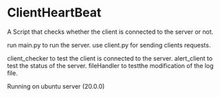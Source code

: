 # ClientHeartBeat


A Script that checks whether the client is connected to the server or not.

run main.py to run the server.
use client.py for sending clients requests.

client_checker to test the client is connected to the server.
alert_client to test the status of the server.
fileHandler to testthe modification of the log file.




Running on ubuntu server (20.0.0)
